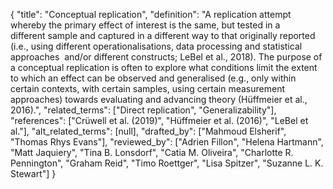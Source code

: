 {
    "title": "Conceptual replication",
    "definition": "A replication attempt whereby the primary effect of interest is the same, but tested in a different sample and captured in a different way to that originally reported (i.e., using different operationalisations, data processing and statistical approaches  and/or different constructs; LeBel et al., 2018). The purpose of a conceptual replication is often to explore what conditions limit the extent to which an effect can be observed and generalised (e.g., only within certain contexts, with certain samples, using certain measurement approaches) towards evaluating and advancing theory (Hüffmeier et al., 2016).",
    "related_terms": ["Direct replication", "Generalizability"],
    "references": ["Crüwell et al. (2019)", "Hüffmeier et al. (2016)", "LeBel et al."],
    "alt_related_terms": [null],
    "drafted_by": ["Mahmoud Elsherif", "Thomas Rhys Evans"],
    "reviewed_by": ["Adrien Fillon", "Helena Hartmann", "Matt Jaquiery", "Tina B. Lonsdorf", "Catia M. Oliveira", "Charlotte R. Pennington", "Graham Reid", "Timo Roettger", "Lisa Spitzer", "Suzanne L. K. Stewart"]
  }
